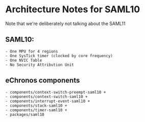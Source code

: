 # Architecture Notes for SAML10
Note that we're deliberately not talking about the SAML11

## SAML10:
    - One MPU for 4 regions
    - One SysTick timer (clocked by core frequency)
    - One NVIC Table
    - No Security Attribution Unit

## eChronos components
    - components/context-switch-preempt-saml10 +
    - components/context-switch-saml10 + 
    - components/interrupt-event-saml10 +
    - components/stack-saml10 +
    - components/timer-saml10 +
    - packages/saml10